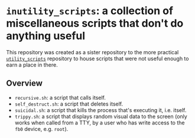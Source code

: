 # `inutility_scripts`: a collection of miscellaneous scripts that don't do anything useful
This repository was created as a sister repository to the more practical [`utility_scripts`](https://github.com/0hAodha/utility_scripts)
repository to house scripts that were not useful enough to earn a place in there.

## Overview
 - `recursive.sh`: a script that calls itself.
 - `self_destruct.sh`: a script that deletes itself.
 - `suicidal.sh`: a script that kills the process that's executing it, i.e. itself.
 - `trippy.sh`: a script that displays random visual data to the screen (only works when called from a TTY, by a user who has write access to the `fb0` device, e.g. `root`).
